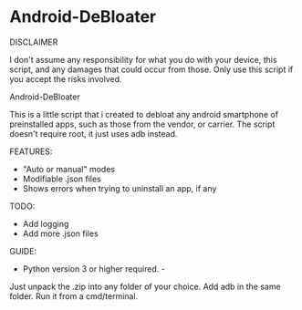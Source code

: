 # Android-DeBloater

DISCLAIMER

I don't assume any responsibility for what you do with your device, this script, and any damages that could occur from those.
Only use this script if you accept the risks involved.

Android-DeBloater

This is a little script that i created to debloat any android smartphone of preinstalled apps, such as those from the vendor, or carrier.
The script doesn't require root, it just uses adb instead.

FEATURES:

- "Auto or manual" modes
- Modifiable .json files
- Shows errors when trying to uninstall an app, if any

TODO:
- Add logging
- Add more .json files

GUIDE:

- Python version 3 or higher required. -

Just unpack the .zip into any folder of your choice.
Add adb in the same folder.
Run it from a cmd/terminal.

